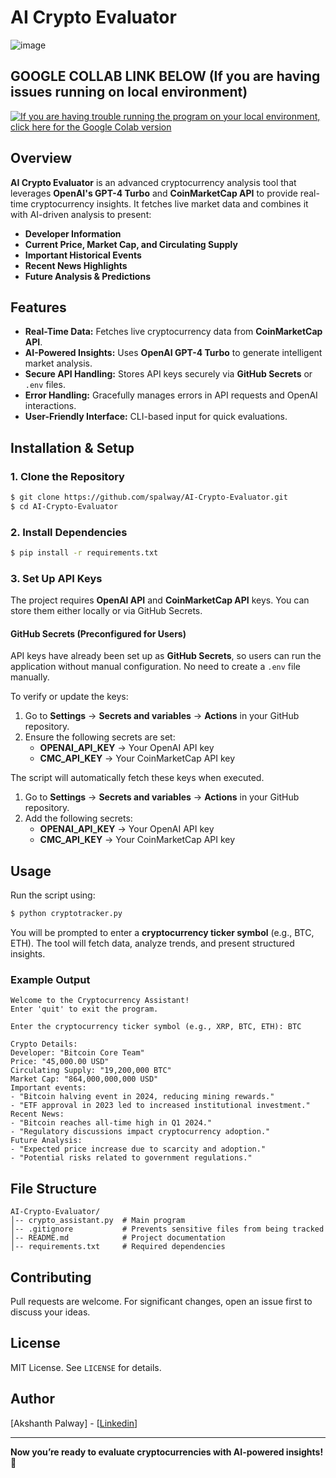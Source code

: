 # AI Crypto Evaluator
![image](https://github.com/user-attachments/assets/145eb3cd-27f3-4da3-b00a-8860c4332c4a)

## GOOGLE COLLAB LINK BELOW (If you are having issues running on local environment) 
[![If you are having trouble running the program on your local environment, click here for the Google Colab version](https://colab.research.google.com/assets/colab-badge.svg)](https://colab.research.google.com/drive/1dZwECFGlu2HNV7DC2dbvBaLtrYTIkY3s?usp=sharing)


## Overview
**AI Crypto Evaluator** is an advanced cryptocurrency analysis tool that leverages **OpenAI's GPT-4 Turbo** and **CoinMarketCap API** to provide real-time cryptocurrency insights. It fetches live market data and combines it with AI-driven analysis to present:
- **Developer Information**
- **Current Price, Market Cap, and Circulating Supply**
- **Important Historical Events**
- **Recent News Highlights**
- **Future Analysis & Predictions**

## Features
- **Real-Time Data:** Fetches live cryptocurrency data from **CoinMarketCap API**.
- **AI-Powered Insights:** Uses **OpenAI GPT-4 Turbo** to generate intelligent market analysis.
- **Secure API Handling:** Stores API keys securely via **GitHub Secrets** or `.env` files.
- **Error Handling:** Gracefully manages errors in API requests and OpenAI interactions.
- **User-Friendly Interface:** CLI-based input for quick evaluations.

## Installation & Setup

### 1. Clone the Repository
```sh
$ git clone https://github.com/spalway/AI-Crypto-Evaluator.git
$ cd AI-Crypto-Evaluator
```

### 2. Install Dependencies
```sh
$ pip install -r requirements.txt
```

### 3. Set Up API Keys
The project requires **OpenAI API** and **CoinMarketCap API** keys. You can store them either locally or via GitHub Secrets.

#### **GitHub Secrets (Preconfigured for Users)**
API keys have already been set up as **GitHub Secrets**, so users can run the application without manual configuration. No need to create a `.env` file manually.

To verify or update the keys:
1. Go to **Settings** → **Secrets and variables** → **Actions** in your GitHub repository.
2. Ensure the following secrets are set:
   - **OPENAI_API_KEY** → Your OpenAI API key
   - **CMC_API_KEY** → Your CoinMarketCap API key

The script will automatically fetch these keys when executed.
1. Go to **Settings** → **Secrets and variables** → **Actions** in your GitHub repository.
2. Add the following secrets:
   - **OPENAI_API_KEY** → Your OpenAI API key
   - **CMC_API_KEY** → Your CoinMarketCap API key

## Usage
Run the script using:
```sh
$ python cryptotracker.py
```
You will be prompted to enter a **cryptocurrency ticker symbol** (e.g., BTC, ETH). The tool will fetch data, analyze trends, and present structured insights.

### Example Output
```
Welcome to the Cryptocurrency Assistant!
Enter 'quit' to exit the program.

Enter the cryptocurrency ticker symbol (e.g., XRP, BTC, ETH): BTC

Crypto Details:
Developer: "Bitcoin Core Team"
Price: "45,000.00 USD"
Circulating Supply: "19,200,000 BTC"
Market Cap: "864,000,000,000 USD"
Important events:
- "Bitcoin halving event in 2024, reducing mining rewards."
- "ETF approval in 2023 led to increased institutional investment."
Recent News:
- "Bitcoin reaches all-time high in Q1 2024."
- "Regulatory discussions impact cryptocurrency adoption."
Future Analysis:
- "Expected price increase due to scarcity and adoption."
- "Potential risks related to government regulations."
```

## File Structure
```
AI-Crypto-Evaluator/
│-- crypto_assistant.py  # Main program
│-- .gitignore           # Prevents sensitive files from being tracked
│-- README.md            # Project documentation
│-- requirements.txt     # Required dependencies
```

## Contributing
Pull requests are welcome. For significant changes, open an issue first to discuss your ideas.

## License
MIT License. See `LICENSE` for details.

## Author
[Akshanth Palway] - [[Linkedin](https://www.linkedin.com/in/apalway/)]

---

**Now you’re ready to evaluate cryptocurrencies with AI-powered insights! 🚀**

